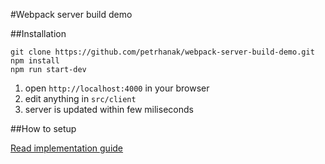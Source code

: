 #Webpack server build demo


##Installation

```
git clone https://github.com/petrhanak/webpack-server-build-demo.git
npm install
npm run start-dev
```
1. open `http://localhost:4000` in your browser
2. edit anything in `src/client`
3. server is updated within few miliseconds

##How to setup

[Read implementation guide](webpackBuildTools/README.md) 